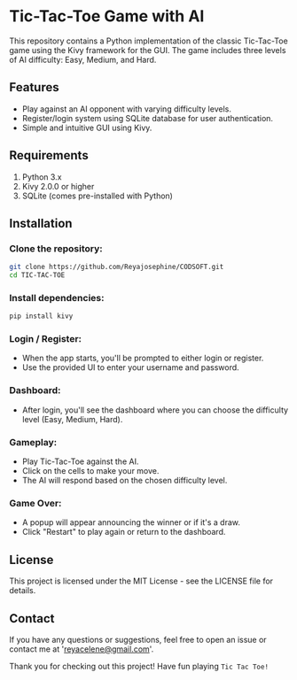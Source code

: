 # Tic-Tac-Toe Game with AI
This repository contains a Python implementation of the classic Tic-Tac-Toe game using the Kivy framework for the GUI. The game includes three levels of AI difficulty: Easy, Medium, and Hard.

## Features
- Play against an AI opponent with varying difficulty levels.
- Register/login system using SQLite database for user authentication.
- Simple and intuitive GUI using Kivy.

## Requirements
1. Python 3.x
2. Kivy 2.0.0 or higher
3. SQLite (comes pre-installed with Python)

## Installation
### Clone the repository:

```bash
git clone https://github.com/Reyajosephine/CODSOFT.git
cd TIC-TAC-TOE
```
### Install dependencies:

```bash
pip install kivy
```

### Login / Register:

- When the app starts, you'll be prompted to either login or register.
- Use the provided UI to enter your username and password.

### Dashboard:

- After login, you'll see the dashboard where you can choose the difficulty level (Easy, Medium, Hard).

### Gameplay:
- Play Tic-Tac-Toe against the AI.
- Click on the cells to make your move.
- The AI will respond based on the chosen difficulty level.

### Game Over:
- A popup will appear announcing the winner or if it's a draw.
- Click "Restart" to play again or return to the dashboard.

## License
This project is licensed under the MIT License - see the LICENSE file for details.

## Contact
If you have any questions or suggestions, feel free to open an issue or contact me at 'reyacelene@gmail.com'.

Thank you for checking out this project! Have fun playing `Tic Tac Toe!`
